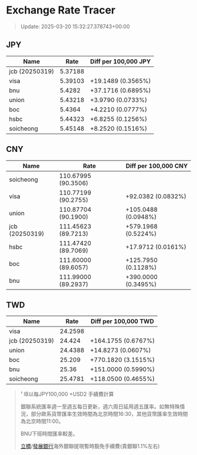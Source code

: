 # Exchange Rate Tracer

> Update: 2025-03-20 15:32:27.378743+00:00

## JPY

| Name           |    Rate | Diff per 100,000 JPY   |
|----------------|---------|------------------------|
| jcb (20250319) | 5.37188 |                        |
| visa           | 5.39103 | +19.1489 (0.3565%)     |
| bnu            | 5.4282  | +37.1716 (0.6895%)     |
| union          | 5.43218 | +3.9790 (0.0733%)      |
| boc            | 5.4364  | +4.2210 (0.0777%)      |
| hsbc           | 5.44323 | +6.8255 (0.1256%)      |
| soicheong      | 5.45148 | +8.2520 (0.1516%)      |

## CNY

| Name           | Rate                | Diff per 100,000 CNY   |
|----------------|---------------------|------------------------|
| soicheong      | 110.67995	(90.3506) |                        |
| visa           | 110.77199	(90.2755) | +92.0382 (0.0832%)     |
| union          | 110.87704	(90.1900) | +105.0488 (0.0948%)    |
| jcb (20250319) | 111.45623	(89.7213) | +579.1968 (0.5224%)    |
| hsbc           | 111.47420	(89.7069) | +17.9712 (0.0161%)     |
| boc            | 111.60000	(89.6057) | +125.7950 (0.1128%)    |
| bnu            | 111.99000	(89.2937) | +390.0000 (0.3495%)    |

## TWD

| Name           |    Rate | Diff per 100,000 TWD   |
|----------------|---------|------------------------|
| visa           | 24.2598 |                        |
| jcb (20250319) | 24.424  | +164.1755 (0.6767%)    |
| union          | 24.4388 | +14.8273 (0.0607%)     |
| boc            | 25.209  | +770.1820 (3.1515%)    |
| bnu            | 25.36   | +151.0000 (0.5990%)    |
| soicheong      | 25.4781 | +118.0500 (0.4655%)    |


> ¹ IB以每JPY100,000 +USD2 手續費計算
>
> 銀聯系統匯率週一至週五每日更新，週六周日延用週五匯率。如無特殊情況，部分歐系貨幣匯率生效時間為北京時間16:30，其他貨幣匯率生效時間為北京時間11:00。
>
> BNU下班時間匯率較差。
>
> [立橋](https://www.wlbank.com.mo/uploads/ueditor/file/20181211/1544536513900230.pdf)/[發展銀行](https://www.mdb.com.mo/Service_Charges_20230728.pdf)海外銀聯提現暫時豁免手續費(貴銀聯1.1%左右)

